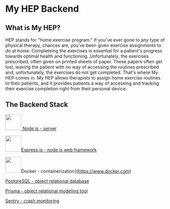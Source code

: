 # My HEP Backend

## What is My HEP?
HEP stands for "home exercise program." If you've ever gone to any type of physical therapy, chances are, you've been given exercise assignments to do at home. Completeing the exercises is essential for a patient's progress towards optimal health and functioning. Unfortunately, the exercises prescribed, often given on printed sheets of paper. These papers often get lost, leaving the patient with no way of accessing the routines prescribed and, unfortunately, the exercises do not get completed. That's where My HEP comes in. My HEP allows therapists to assign home exercise routines to their patients, and it provides patients a way of accessing and tracking their exercise completion right from their personal device.

## The Backend Stack
[<img src="https://github.com/FortAwesome/Font-Awesome/blob/6.x/svgs/brands/node-js.svg" width="50" height="50"/> Node.js - server](https://nodejs.org/en/)

[<img src="https://assets.website-files.com/61ca3f775a79ec5f87fcf937/6202fcdee5ee8636a145a41b_1234.png" width="50" height="50"/>Express.js - node.js web framework](https://expressjs.com)

<img src="https://github.com/FortAwesome/Font-Awesome/blob/6.x/svgs/brands/docker.svg" width="50" height="50"/>Docker - containerization](https://www.docker.com) 

[PostgreSQL - object relational database](https://www.postgresql.org)

[Prisma - object relational modeling tool](https://www.prisma.io)

[Sentry - crash monitoring](https://sentry.io)
